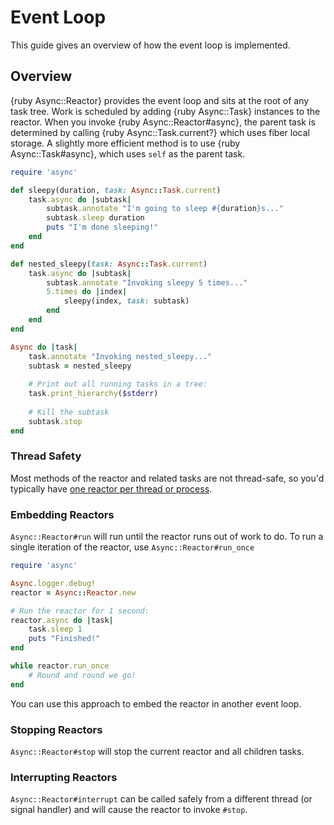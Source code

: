 # Event Loop

This guide gives an overview of how the event loop is implemented.

## Overview

{ruby Async::Reactor} provides the event loop and sits at the root of any task tree. Work is scheduled by adding {ruby Async::Task} instances to the reactor. When you invoke {ruby Async::Reactor#async}, the parent task is determined by calling {ruby Async::Task.current?} which uses fiber local storage. A slightly more efficient method is to use {ruby Async::Task#async}, which uses `self` as the parent task.

~~~ ruby
require 'async'

def sleepy(duration, task: Async::Task.current)
	task.async do |subtask|
		subtask.annotate "I'm going to sleep #{duration}s..."
		subtask.sleep duration
		puts "I'm done sleeping!"
	end
end

def nested_sleepy(task: Async::Task.current)
	task.async do |subtask|
		subtask.annotate "Invoking sleepy 5 times..."
		5.times do |index|
			sleepy(index, task: subtask)
		end
	end
end

Async do |task|
	task.annotate "Invoking nested_sleepy..."
	subtask = nested_sleepy
	
	# Print out all running tasks in a tree:
	task.print_hierarchy($stderr)
	
	# Kill the subtask
	subtask.stop
end
~~~

### Thread Safety

Most methods of the reactor and related tasks are not thread-safe, so you'd typically have [one reactor per thread or process](https://github.com/socketry/async-container).

### Embedding Reactors

`Async::Reactor#run` will run until the reactor runs out of work to do. To run a single iteration of the reactor, use `Async::Reactor#run_once`

~~~ ruby
require 'async'

Async.logger.debug!
reactor = Async::Reactor.new

# Run the reactor for 1 second:
reactor.async do |task|
	task.sleep 1
	puts "Finished!"
end

while reactor.run_once
	# Round and round we go!
end
~~~

You can use this approach to embed the reactor in another event loop.

### Stopping Reactors

`Async::Reactor#stop` will stop the current reactor and all children tasks.

### Interrupting Reactors

`Async::Reactor#interrupt` can be called safely from a different thread (or signal handler) and will cause the reactor to invoke `#stop`.
